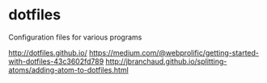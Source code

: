 # dotfiles
Configuration files for various programs

http://dotfiles.github.io/
https://medium.com/@webprolific/getting-started-with-dotfiles-43c3602fd789
http://jbranchaud.github.io/splitting-atoms/adding-atom-to-dotfiles.html
